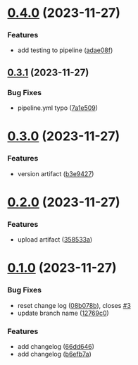 # [0.4.0](https://github.com/shelbielehto/greetings-ci/compare/v0.3.1...v0.4.0) (2023-11-27)


### Features

* add testing to pipeline ([adae08f](https://github.com/shelbielehto/greetings-ci/commit/adae08faa4b77fbf36b34ea20f8b1d184cc549d6))



## [0.3.1](https://github.com/shelbielehto/greetings-ci/compare/v0.3.0...v0.3.1) (2023-11-27)


### Bug Fixes

* pipeline.yml typo ([7a1e509](https://github.com/shelbielehto/greetings-ci/commit/7a1e5099ffd73d552f0aef73502bb931d75ca10a))



# [0.3.0](https://github.com/shelbielehto/greetings-ci/compare/v0.2.0...v0.3.0) (2023-11-27)


### Features

* version artifact ([b3e9427](https://github.com/shelbielehto/greetings-ci/commit/b3e94270cf06848c34652064f85e59efba231f43))



# [0.2.0](https://github.com/shelbielehto/greetings-ci/compare/v0.1.0...v0.2.0) (2023-11-27)


### Features

* upload artifact ([358533a](https://github.com/shelbielehto/greetings-ci/commit/358533ab44e6bb2b1ab70f4eb2c74155b77dbd6e))



# [0.1.0](https://github.com/shelbielehto/greetings-ci/compare/b6efb7a32726a1915737b09770b4b75aa32edc75...v0.1.0) (2023-11-27)


### Bug Fixes

* reset change log ([08b078b](https://github.com/shelbielehto/greetings-ci/commit/08b078b5437cfdfb73a9da3becd01c0ff501c0da)), closes [#3](https://github.com/shelbielehto/greetings-ci/issues/3)
* update branch name ([12769c0](https://github.com/shelbielehto/greetings-ci/commit/12769c0707aca05fcfefdd610c26693903660add))


### Features

* add changelog ([66dd646](https://github.com/shelbielehto/greetings-ci/commit/66dd646402cb706bdb9687e3da9bee5d25faa28a))
* add changelog ([b6efb7a](https://github.com/shelbielehto/greetings-ci/commit/b6efb7a32726a1915737b09770b4b75aa32edc75))



